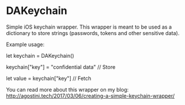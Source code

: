 # DAKeychain

Simple iOS keychain wrapper. This wrapper is meant to be used as a dictionary to store strings (passwords, tokens and other sensitive data).

Example usage:

let keychain = DAKeychain()

keychain["key"] = "confidential data" // Store

let value = keychain["key"] // Fetch

You can read more about this wrapper on my blog:
http://agostini.tech/2017/03/06/creating-a-simple-keychain-wrapper/
